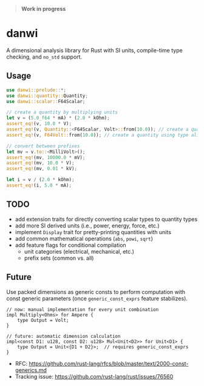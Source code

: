 > **Work in progress**

# danwi

A dimensional analysis library for Rust with SI units, compile-time type
checking, and `no_std` support.

## Usage

```rust
use danwi::prelude::*;
use danwi::quantity::Quantity;
use danwi::scalar::F64Scalar;

// create a quantity by multiplying units
let v = (5.0_f64 * mA) * (2.0 * kOhm);
assert_eq!(v, 10.0 * V);
assert_eq!(v, Quantity::<F64Scalar, Volt>::from(10.0)); // create a quantity directly
assert_eq!(v, F64Volt::from(10.0)); // create a quantity using type alias

// convert between prefixes
let mv = v.to::<MilliVolt>();
assert_eq!(mv, 10000.0 * mV);
assert_eq!(mv, 10.0 * V);
assert_eq!(mv, 0.01 * kV);

let i = v / (2.0 * kOhm);
assert_eq!(i, 5.0 * mA);
```

## TODO

- add extension traits for directly converting scalar types to quantity types
- add more SI derived units (i.e., power, energy, force, etc.)
- implement `Display` trait for pretty-printing quantities with units
- add common mathematical operations (`abs`, `powi`, `sqrt`)
- add feature flags for conditional compilation
  - unit categories (electrical, mechanical, etc.)
  - prefix sets (common vs. all)

## Future

Use packed dimensions as generic consts to perform computation with const
generic parameters (once `generic_const_exprs` feature stabilizes).

```rust,ignore
// now: manual implementation for every unit combination
impl Multiply<Ohms> for Ampere {
    type Output = Volt;
}

// future: automatic dimension calculation
impl<const D1: u128, const D2: u128> Mul<Unit<D2>> for Unit<D1> {
    type Output = Unit<{D1 + D2}>;  // requires generic_const_exprs
}
```

- RFC: https://github.com/rust-lang/rfcs/blob/master/text/2000-const-generics.md
- Tracking issue: https://github.com/rust-lang/rust/issues/76560
